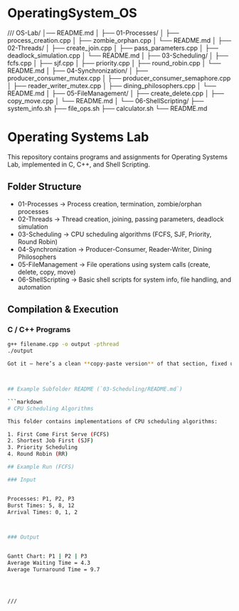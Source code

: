 # OperatingSystem_OS
///
OS-Lab/
│── README.md
│
├── 01-Processes/
│   ├── process_creation.cpp
│   ├── zombie_orphan.cpp
│   └── README.md
│
├── 02-Threads/
│   ├── create_join.cpp
│   ├── pass_parameters.cpp
│   ├── deadlock_simulation.cpp
│   └── README.md
│
├── 03-Scheduling/
│   ├── fcfs.cpp
│   ├── sjf.cpp
│   ├── priority.cpp
│   ├── round_robin.cpp
│   └── README.md
│
├── 04-Synchronization/
│   ├── producer_consumer_mutex.cpp
│   ├── producer_consumer_semaphore.cpp
│   ├── reader_writer_mutex.cpp
│   ├── dining_philosophers.cpp
│   └── README.md
│
├── 05-FileManagement/
│   ├── create_delete.cpp
│   ├── copy_move.cpp
│   └── README.md
│
└── 06-ShellScripting/
    ├── system_info.sh
    ├── file_ops.sh
    ├── calculator.sh
    └── README.md

# Operating Systems Lab

This repository contains programs and assignments for Operating Systems Lab, implemented in C, C++, and Shell Scripting.

## Folder Structure

- 01-Processes → Process creation, termination, zombie/orphan processes  
- 02-Threads → Thread creation, joining, passing parameters, deadlock simulation  
- 03-Scheduling → CPU scheduling algorithms (FCFS, SJF, Priority, Round Robin)  
- 04-Synchronization → Producer-Consumer, Reader-Writer, Dining Philosophers  
- 05-FileManagement → File operations using system calls (create, delete, copy, move)  
- 06-ShellScripting → Basic shell scripts for system info, file handling, and automation  

## Compilation & Execution

### C / C++ Programs
```bash
g++ filename.cpp -o output -pthread
./output

Got it — here’s a clean **copy-paste version** of that section, fixed up with proper Markdown formatting for your subfolder README.



## Example Subfolder README (`03-Scheduling/README.md`)

```markdown
# CPU Scheduling Algorithms

This folder contains implementations of CPU scheduling algorithms:

1. First Come First Serve (FCFS)
2. Shortest Job First (SJF)
3. Priority Scheduling
4. Round Robin (RR)

## Example Run (FCFS)

### Input


Processes: P1, P2, P3
Burst Times: 5, 8, 12
Arrival Times: 0, 1, 2



### Output


Gantt Chart: P1 | P2 | P3
Average Waiting Time = 4.3
Average Turnaround Time = 9.7




///
